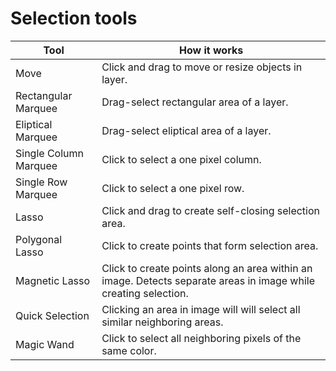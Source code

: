# Selection tools

| Tool                  | How it works                                                                                                    |
| --------------------- | --------------------------------------------------------------------------------------------------------------- |
| Move                  | Click and drag to move or resize objects in layer.                                                              |
| Rectangular Marquee   | Drag-select rectangular area of a layer.                                                                        |
| Eliptical Marquee     | Drag-select eliptical area of a layer.                                                                          |
| Single Column Marquee | Click to select a one pixel column.                                                                             |
| Single Row Marquee    | Click to select a one pixel row.                                                                                |
| Lasso                 | Click and drag to create self-closing selection area.                                                           |
| Polygonal Lasso       | Click to create points that form selection area.                                                                |
| Magnetic Lasso        | Click to create points along an area within an image. Detects separate areas in image while creating selection. |
| Quick Selection       | Clicking an area in image will will select all similar neighboring areas.                                       |
| Magic Wand            | Click to select all neighboring pixels of the same color.                                                       |
